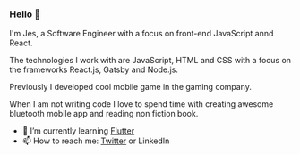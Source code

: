 ### Hello 👋

I'm Jes, a Software Engineer with a focus on front-end JavaScript annd React.

The technologies I work with are JavaScript, HTML and CSS with a focus on the frameworks React.js, Gatsby and Node.js.

Previously I developed cool mobile game in the gaming company.

When I am not writing code I love to spend time with creating awesome bluetooth mobile app and reading non fiction book.

- 🌱 I’m currently learning [Flutter](https://flutter.dev/)
- 📫 How to reach me: [Twitter](https://www.twitter.com) or LinkedIn




<!--
**jes14/jes14** is a ✨ _special_ ✨ repository because its `README.md` (this file) appears on your GitHub profile.

Here are some ideas to get you started:

- 🔭 I’m currently working on ...
- 🌱 I’m currently learning ...
- 👯 I’m looking to collaborate on ...
- 🤔 I’m looking for help with ...
- 💬 Ask me about ...
- 📫 How to reach me: ...
- 😄 Pronouns: ...
- ⚡ Fun fact: ...
-->
